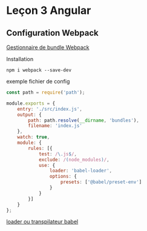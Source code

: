 # Leçon 3 Angular 

## Configuration Webpack

[Gestionnaire de bundle Webpack](https://webpack.js.org/)

Installation

``` console
npm i webpack --save-dev
```

exemple fichier de config

``` js
const path = require('path');

module.exports = {
    entry: './src/index.js',
    output: {
        path: path.resolve(__dirname, 'bundles'),
        filename: 'index.js'
    },
    watch: true,
    module: {
        rules: [{
            test: /\.js$/,
            exclude: /(node_modules)/,
            use: {
                loader: 'babel-loader',
                options: {
                    presets: ['@babel/preset-env']
                }
            }
        }]
    }
};
```

[loader ou transpilateur babel](https://github.com/babel/babel-loader)
